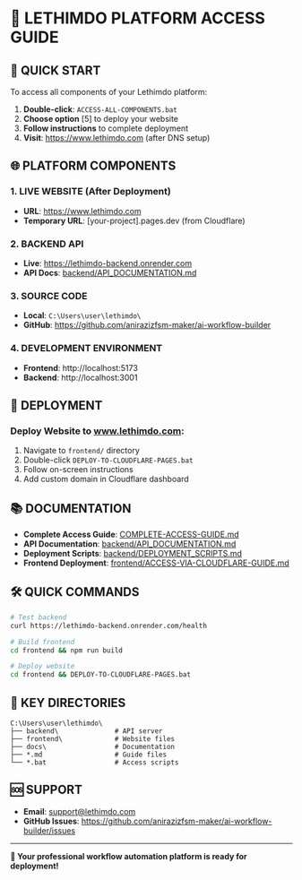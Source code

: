 # 🔑 LETHIMDO PLATFORM ACCESS GUIDE

## 🎯 QUICK START

To access all components of your Lethimdo platform:

1. **Double-click**: `ACCESS-ALL-COMPONENTS.bat`
2. **Choose option** [5] to deploy your website
3. **Follow instructions** to complete deployment
4. **Visit**: https://www.lethimdo.com (after DNS setup)

## 🌐 PLATFORM COMPONENTS

### 1. LIVE WEBSITE (After Deployment)
- **URL**: https://www.lethimdo.com
- **Temporary URL**: [your-project].pages.dev (from Cloudflare)

### 2. BACKEND API
- **Live**: https://lethimdo-backend.onrender.com
- **API Docs**: [backend/API_DOCUMENTATION.md](backend/API_DOCUMENTATION.md)

### 3. SOURCE CODE
- **Local**: `C:\Users\user\lethimdo\`
- **GitHub**: https://github.com/anirazizfsm-maker/ai-workflow-builder

### 4. DEVELOPMENT ENVIRONMENT
- **Frontend**: http://localhost:5173
- **Backend**: http://localhost:3001

## 🚀 DEPLOYMENT

### Deploy Website to www.lethimdo.com:
1. Navigate to `frontend/` directory
2. Double-click `DEPLOY-TO-CLOUDFLARE-PAGES.bat`
3. Follow on-screen instructions
4. Add custom domain in Cloudflare dashboard

## 📚 DOCUMENTATION

- **Complete Access Guide**: [COMPLETE-ACCESS-GUIDE.md](COMPLETE-ACCESS-GUIDE.md)
- **API Documentation**: [backend/API_DOCUMENTATION.md](backend/API_DOCUMENTATION.md)
- **Deployment Scripts**: [backend/DEPLOYMENT_SCRIPTS.md](backend/DEPLOYMENT_SCRIPTS.md)
- **Frontend Deployment**: [frontend/ACCESS-VIA-CLOUDFLARE-GUIDE.md](frontend/ACCESS-VIA-CLOUDFLARE-GUIDE.md)

## 🛠️ QUICK COMMANDS

```bash
# Test backend
curl https://lethimdo-backend.onrender.com/health

# Build frontend
cd frontend && npm run build

# Deploy website
cd frontend && DEPLOY-TO-CLOUDFLARE-PAGES.bat
```

## 📁 KEY DIRECTORIES

```
C:\Users\user\lethimdo\
├── backend\              # API server
├── frontend\             # Website files
├── docs\                 # Documentation
├── *.md                  # Guide files
└── *.bat                 # Access scripts
```

## 🆘 SUPPORT

- **Email**: support@lethimdo.com
- **GitHub Issues**: https://github.com/anirazizfsm-maker/ai-workflow-builder/issues

---

**🎉 Your professional workflow automation platform is ready for deployment!**